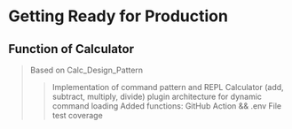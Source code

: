# Getting Ready for Production

## Function of Calculator
> Based on Calc_Design_Pattern
>> Implementation of command pattern and REPL
>> Calculator (add, subtract, multiply, divide)
>> plugin architecture for dynamic command loading
>> Added functions: GitHub Action && .env File
>> test coverage 
